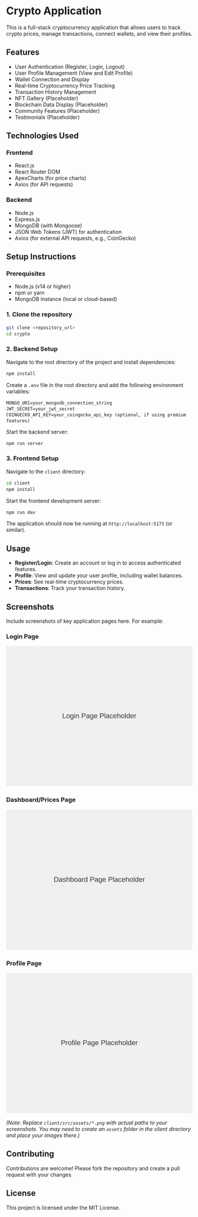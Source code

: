 # Crypto Application

This is a full-stack cryptocurrency application that allows users to track crypto prices, manage transactions, connect wallets, and view their profiles.

## Features

- User Authentication (Register, Login, Logout)
- User Profile Management (View and Edit Profile)
- Wallet Connection and Display
- Real-time Cryptocurrency Price Tracking
- Transaction History Management
- NFT Gallery (Placeholder)
- Blockchain Data Display (Placeholder)
- Community Features (Placeholder)
- Testimonials (Placeholder)

## Technologies Used

### Frontend
- React.js
- React Router DOM
- ApexCharts (for price charts)
- Axios (for API requests)

### Backend
- Node.js
- Express.js
- MongoDB (with Mongoose)
- JSON Web Tokens (JWT) for authentication
- Axios (for external API requests, e.g., CoinGecko)

## Setup Instructions

### Prerequisites
- Node.js (v14 or higher)
- npm or yarn
- MongoDB instance (local or cloud-based)

### 1. Clone the repository
```bash
git clone <repository_url>
cd crypto
```

### 2. Backend Setup
Navigate to the root directory of the project and install dependencies:
```bash
npm install
```

Create a `.env` file in the root directory and add the following environment variables:
```
MONGO_URI=your_mongodb_connection_string
JWT_SECRET=your_jwt_secret
COINGECKO_API_KEY=your_coingecko_api_key (optional, if using premium features)
```

Start the backend server:
```bash
npm run server
```

### 3. Frontend Setup
Navigate to the `client` directory:
```bash
cd client
npm install
```

Start the frontend development server:
```bash
npm run dev
```

The application should now be running at `http://localhost:5173` (or similar).

## Usage

- **Register/Login**: Create an account or log in to access authenticated features.
- **Profile**: View and update your user profile, including wallet balances.
- **Prices**: See real-time cryptocurrency prices.
- **Transactions**: Track your transaction history.

## Screenshots

Include screenshots of key application pages here. For example:

### Login Page
![Login Page](client/src/assets/login-page.svg)

### Dashboard/Prices Page
![Dashboard Page](client/src/assets/dashboard-page.svg)

### Profile Page
![Profile Page](client/src/assets/profile-page.svg)

*(Note: Replace `client/src/assets/*.png` with actual paths to your screenshots. You may need to create an `assets` folder in the client directory and place your images there.)*

## Contributing

Contributions are welcome! Please fork the repository and create a pull request with your changes.

## License

This project is licensed under the MIT License.